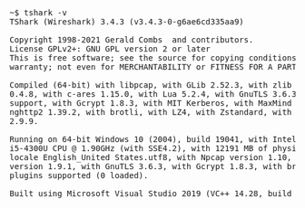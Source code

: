 <pre>
~$ tshark -v
TShark (Wireshark) 3.4.3 (v3.4.3-0-g6ae6cd335aa9)

Copyright 1998-2021 Gerald Combs <gerald@wireshark.org> and contributors.
License GPLv2+: GNU GPL version 2 or later <https://www.gnu.org/licenses/gpl-2.0.html>
This is free software; see the source for copying conditions. There is NO
warranty; not even for MERCHANTABILITY or FITNESS FOR A PARTICULAR PURPOSE.

Compiled (64-bit) with libpcap, with GLib 2.52.3, with zlib 1.2.11, with SMI
0.4.8, with c-ares 1.15.0, with Lua 5.2.4, with GnuTLS 3.6.3 and PKCS #11
support, with Gcrypt 1.8.3, with MIT Kerberos, with MaxMind DB resolver, with
nghttp2 1.39.2, with brotli, with LZ4, with Zstandard, with Snappy, with libxml2
2.9.9.

Running on 64-bit Windows 10 (2004), build 19041, with Intel(R) Core(TM)
i5-4300U CPU @ 1.90GHz (with SSE4.2), with 12191 MB of physical memory, with
locale English_United States.utf8, with Npcap version 1.10, based on libpcap
version 1.9.1, with GnuTLS 3.6.3, with Gcrypt 1.8.3, with brotli 1.0.2, binary
plugins supported (0 loaded).

Built using Microsoft Visual Studio 2019 (VC++ 14.28, build 29336).
</pre>